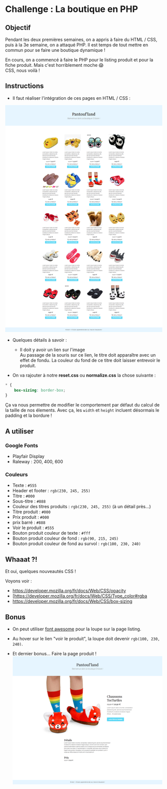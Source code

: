 # Challenge : La boutique en PHP

## Objectif

Pendant les deux premières semaines, on a appris à faire du HTML / CSS, puis à la
3e semaine, on a attaqué PHP. Il est temps de tout mettre en commun pour se faire une boutique dynamique !

En cours, on a commencé à faire le PHP pour le listing produit et pour la fiche produit. Mais c'est horriblement moche :scream:  
CSS, nous voilà !


## Instructions

* Il faut réaliser l'intégration de ces pages en HTML / CSS :

![resultat](listing.png)

* Quelques détails à savoir :
	- Il doit y avoir un lien sur l'image  
	Au passage de la souris sur ce lien, le titre doit apparaître avec un effet de fondu.
	La couleur du fond de ce titre doit laisser entrevoir le produit.

* On va rajouter à notre **reset.css** ou **normalize.css** la chose suivante :

```css
* {
	box-sizing: border-box;
}
```

Ça va nous permettre de modifier le comportement par défaut du calcul de la taille
de nos élements. Avec ça, les `width` et `height` incluent désormais le padding
et la bordure !


## A utiliser

### Google Fonts

- Playfair Display
- Raleway : 200, 400, 600

### Couleurs

- Texte : `#555`
- Header et footer : `rgb(230, 245, 255)`
- Titre : `#000`
- Sous-titre : `#888`
- Couleur des titres produits : `rgb(230, 245, 255)` (à un détail près…)
- Titre produit : `#000`
- Prix produit : `#000`
- prix barré : `#888`
- Voir le produit : `#555`
- Bouton produit couleur de texte : `#fff`
- Bouton produit couleur de fond : `rgb(90, 215, 245)`
- Bouton produit couleur de fond au survol : `rgb(100, 230, 240)`


## Whaaat ?!

Et oui, quelques nouveautés CSS !

Voyons voir :
* https://developer.mozilla.org/fr/docs/Web/CSS/opacity
* [https://developer.mozilla.org/fr/docs/Web/CSS/Type_color#rgba
* https://developer.mozilla.org/fr/docs/Web/CSS/box-sizing

## Bonus

- On peut utiliser [font awesome](http://fontawesome.io/) pour la loupe sur la page listing.

- Au hover sur le lien "voir le produit", la loupe doit devenir `rgb(100, 230, 240)`.

- Et dernier bonus… Faire la page produit !
![product](product.png)
